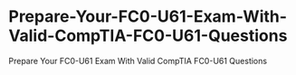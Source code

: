 # Prepare-Your-FC0-U61-Exam-With-Valid-CompTIA-FC0-U61-Questions
Prepare Your FC0-U61 Exam With Valid CompTIA FC0-U61 Questions
